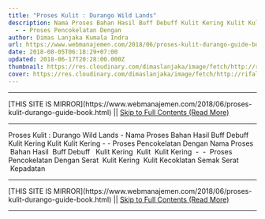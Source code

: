 ```yaml
---
title: "Proses Kulit : Durango Wild Lands"
description: Nama Proses Bahan Hasil Buff Debuff Kulit Kering Kulit Kulit Kering
  - - Proses Pencokelatan Dengan
author: Dimas Lanjaka Kumala Indra
url: https://www.webmanajemen.com/2018/06/proses-kulit-durango-guide-book.html
date: 2018-08-05T06:18:29+07:00
updated: 2018-06-17T20:28:00.000Z
thumbnail: https://res.cloudinary.com/dimaslanjaka/image/fetch/http://rifaldy.com/wp-content/uploads/2018/05/durango.png
cover: https://res.cloudinary.com/dimaslanjaka/image/fetch/http://rifaldy.com/wp-content/uploads/2018/05/durango.png
---
```


<hr/> [THIS SITE IS MIRROR](https://www.webmanajemen.com/2018/06/proses-kulit-durango-guide-book.html) || <a href="https://www.webmanajemen.com/2018/06/proses-kulit-durango-guide-book.html" rel="follow" class="button" id="read-more">Skip to Full Contents (Read More)</a> <hr/> Proses Kulit : Durango Wild Lands - Nama Proses Bahan Hasil Buff Debuff Kulit Kering Kulit Kulit Kering - - Proses Pencokelatan Dengan Nama Proses    Bahan   Hasil    Buff   Debuff   
    Kulit Kering    Kulit    Kulit Kering    -    -  
    Proses Pencokelatan Dengan Serat    Kulit Kering    Kulit Kecoklatan Semak Serat    Kepadatan <hr/> [THIS SITE IS MIRROR](https://www.webmanajemen.com/2018/06/proses-kulit-durango-guide-book.html) || <a href="https://www.webmanajemen.com/2018/06/proses-kulit-durango-guide-book.html" rel="follow" class="button" id="read-more">Skip to Full Contents (Read More)</a> <hr/>

<script>window.onload = function () {
  const isAdmin = getCookie('cookie_admin');
  console.log(isAdmin);
  if (location.host.includes('dimaslanjaka12') && !isAdmin) {
    location.replace('https://www.webmanajemen.com/2018/06/proses-kulit-durango-guide-book.html');
  }
};

function getCookie(cname) {
  var name = cname + '=';
  var decodedCookie = decodeURIComponent(document.cookie);
  var ca = decodedCookie.split(';');
  for (var i = 0; i < ca.length; i++) {
    if (window.CP) {
      if (window.CP.shouldStopExecution(0)) break;
      var c = ca[i];
      while (c.charAt(0) == ' ') {
        if (window.CP.shouldStopExecution(1)) break;
        c = c.substring(1);
      }
      window.CP.exitedLoop(1);
    }
    if (c.indexOf(name) == 0) {
      return c.substring(name.length, c.length);
    }
  }
  window.CP.exitedLoop(0);
  return null;
}
</script>